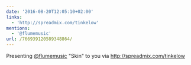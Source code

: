 ```yaml
---
date: '2016-08-20T12:05:10+02:00'
links:
  - 'http://spreadmix.com/tinkelow'
mentions:
  - '@flumemusic'
url: /766939120589348864/
---
```

Presenting [@flumemusic](https://twitter.com/@flumemusic) "Skin" to you via http://spreadmix.com/tinkelow
